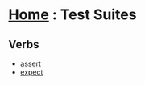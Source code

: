 # [Home][1] : Test Suites

## Verbs

  - [assert](assert.md)
  - [expect](expect.md)

[1]: ../README.md
